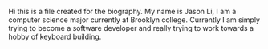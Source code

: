 Hi this is a file created for the biography. My name is Jason Li, I am a computer science major currently at Brooklyn college. Currently I am simply trying to become a software developer and really trying to work towards a hobby of keyboard building.